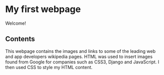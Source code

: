 # My first webpage

Welcome!

## Contents

This webpage contains the images and links to some of the leading web and app 
developers wikipedia pages. HTML was used to insert images found from Google for
companies such as CSS3, Django and JavaScript. I then used CSS to style my HTML
content.
